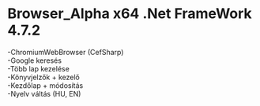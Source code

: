 # Browser_Alpha x64 .Net FrameWork 4.7.2
-ChromiumWebBrowser (CefSharp)   
-Google keresés  
-Több lap kezelése  
-Könyvjelzők + kezelő  
-Kezdőlap + módosítás  
-Nyelv váltás (HU, EN)  
